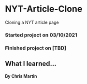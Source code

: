 # NYT-Article-Clone
Cloning a NYT article page

### Started project on 03/10/2021

### Finished project on [TBD]

## What I learned...

#### By Chris Martin
